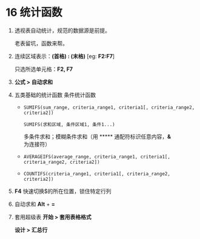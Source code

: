 # 16  统计函数

1. 透视表自动统计，规范的数据源是前提。

   老表留坑，函数来帮。

2. 连续区域表示：**(首格) : (末格)**   [eg: **F2:F7**]

   只选所选单元格：**F2, F7**

3. **公式 > 自动求和**

4. 五类基础的统计函数 条件统计函数

   - `SUMIFS(sum_range, criteria_range1, criteria1[, criteria_range2, criteria2])`

     `SUMIFS(求和区域, 条件区域1, 条件1...)`

     多条件求和；模糊条件求和（用 ***** 通配符标识任意内容，**&** 为连接符）

   - `AVERAGEIFS(average_range, criteria_range1, criteria1[, criteria_range2, criteria2])`

   - `COUNTIFS(criteria_range1, criteria1[, criteria_range2, criteria2])`

5. **F4**  快速切换$的所在位置，锁住特定行列

6. 自动求和 **Alt** + **=**

7. 套用超级表 **开始 > 套用表格格式**

   **设计 > 汇总行**